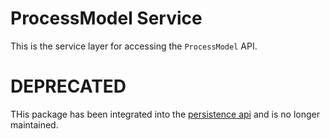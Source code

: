 # ProcessModel Service

This is the service layer for accessing the `ProcessModel` API.


# DEPRECATED

THis package has been integrated into the [persistence api](https://github.com/process-engine/persistence_api) and is no longer maintained.
